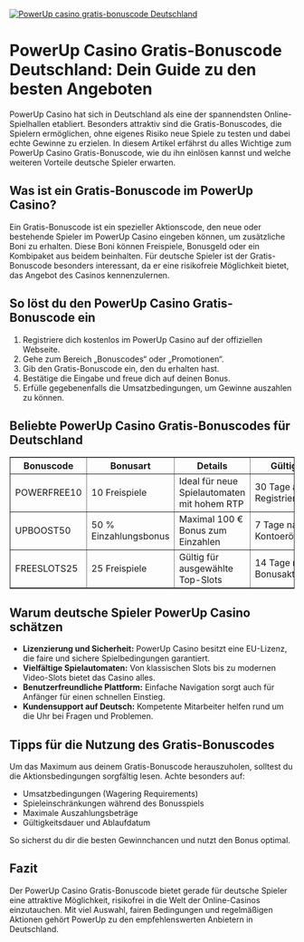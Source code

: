 [![PowerUp casino gratis-bonuscode Deutschland](https://123-caf.pages.dev/gitsignup.png)](https://vrmoo.ru/Bt82HjjY)

<h1>PowerUp Casino Gratis-Bonuscode Deutschland: Dein Guide zu den besten Angeboten</h1>  <p>PowerUp Casino hat sich in Deutschland als eine der spannendsten Online-Spielhallen etabliert. Besonders attraktiv sind die Gratis-Bonuscodes, die Spielern ermöglichen, ohne eigenes Risiko neue Spiele zu testen und dabei echte Gewinne zu erzielen. In diesem Artikel erfährst du alles Wichtige zum PowerUp Casino Gratis-Bonuscode, wie du ihn einlösen kannst und welche weiteren Vorteile deutsche Spieler erwarten.</p>  <h2>Was ist ein Gratis-Bonuscode im PowerUp Casino?</h2>  <p>Ein Gratis-Bonuscode ist ein spezieller Aktionscode, den neue oder bestehende Spieler im PowerUp Casino eingeben können, um zusätzliche Boni zu erhalten. Diese Boni können Freispiele, Bonusgeld oder ein Kombipaket aus beidem beinhalten. Für deutsche Spieler ist der Gratis-Bonuscode besonders interessant, da er eine risikofreie Möglichkeit bietet, das Angebot des Casinos kennenzulernen.</p>  <h2>So löst du den PowerUp Casino Gratis-Bonuscode ein</h2>  <ol>   <li>Registriere dich kostenlos im PowerUp Casino auf der offiziellen Webseite.</li>   <li>Gehe zum Bereich „Bonuscodes“ oder „Promotionen“.</li>   <li>Gib den Gratis-Bonuscode ein, den du erhalten hast.</li>   <li>Bestätige die Eingabe und freue dich auf deinen Bonus.</li>   <li>Erfülle gegebenenfalls die Umsatzbedingungen, um Gewinne auszahlen zu können.</li> </ol>  <h2>Beliebte PowerUp Casino Gratis-Bonuscodes für Deutschland</h2>  <table border="1" cellpadding="8" cellspacing="0">   <thead>     <tr>       <th>Bonuscode</th>       <th>Bonusart</th>       <th>Details</th>       <th>Gültigkeit</th>     </tr>   </thead>   <tbody>     <tr>       <td>POWERFREE10</td>       <td>10 Freispiele</td>       <td>Ideal für neue Spielautomaten mit hohem RTP</td>       <td>30 Tage ab Registrierung</td>     </tr>     <tr>       <td>UPBOOST50</td>       <td>50 % Einzahlungsbonus</td>       <td>Maximal 100 € Bonus zum Einzahlen</td>       <td>7 Tage nach Kontoeröffnung</td>     </tr>     <tr>       <td>FREESLOTS25</td>       <td>25 Freispiele</td>       <td>Gültig für ausgewählte Top-Slots</td>       <td>14 Tage nach Bonusaktivierung</td>     </tr>   </tbody> </table>  <h2>Warum deutsche Spieler PowerUp Casino schätzen</h2>  <ul>   <li><strong>Lizenzierung und Sicherheit:</strong> PowerUp Casino besitzt eine EU-Lizenz, die faire und sichere Spielbedingungen garantiert.</li>   <li><strong>Vielfältige Spielautomaten:</strong> Von klassischen Slots bis zu modernen Video-Slots bietet das Casino alles.</li>   <li><strong>Benutzerfreundliche Plattform:</strong> Einfache Navigation sorgt auch für Anfänger für einen schnellen Einstieg.</li>   <li><strong>Kundensupport auf Deutsch:</strong> Kompetente Mitarbeiter helfen rund um die Uhr bei Fragen und Problemen.</li> </ul>  <h2>Tipps für die Nutzung des Gratis-Bonuscodes</h2>  <p>Um das Maximum aus deinem Gratis-Bonuscode herauszuholen, solltest du die Aktionsbedingungen sorgfältig lesen. Achte besonders auf:</p>  <ul>   <li>Umsatzbedingungen (Wagering Requirements)</li>   <li>Spieleinschränkungen während des Bonusspiels</li>   <li>Maximale Auszahlungsbeträge</li>   <li>Gültigkeitsdauer und Ablaufdatum</li> </ul>  <p>So sicherst du dir die besten Gewinnchancen und nutzt den Bonus optimal.</p>  <h2>Fazit</h2>  <p>Der PowerUp Casino Gratis-Bonuscode bietet gerade für deutsche Spieler eine attraktive Möglichkeit, risikofrei in die Welt der Online-Casinos einzutauchen. Mit viel Auswahl, fairen Bedingungen und regelmäßigen Aktionen gehört PowerUp zu den empfehlenswerten Anbietern in Deutschland.</p>
